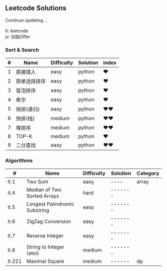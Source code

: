 ## Leetcode Solutions

Continue updating...\
\
lt: leetcode \
jz: 剑指Offer

### Sort \& Search


| # | Name | Difficulty | Solution |index|
| ------ | ------- | ------- | ------- | --- |
| 1 | 直接插入    | easy | python | &hearts;|
| 2 | 简单选择排序 | easy |  python |&hearts;|
| 3 | 冒泡排序    | easy | python |&hearts;|
| 4 | 希尔       | easy | python |&hearts;|
| 5 | 快排(递归)  | easy | python |&hearts;&hearts;|
| 6 | 快排(栈)   | medium| python |&hearts;&hearts;|
| 7 | 堆排序     | medium| python |&hearts;&hearts;|
| 8 | TOP-K     | medium|python|&hearts;|
| 9 | 二分查找 | easy |python|&hearts;&hearts;|

### Algorithms


| # | Name | Difficulty | Solution |Category|
| ------ | ------- | ------- | ------- | --|
| lt.1 | Two Sum | easy | ----|array|
| lt.4 | Median of Two Sorted Arrays| hard| ------- ||
| lt.5 | Longest Palindromic Substring  | easy | ------- ||
| lt.6 | ZigZag Conversion | easy | ------- ||
| lt.7 | Reverse Integer| easy | ------- ||
| lt.8 | String to Integer (atoi) | medium| ------- ||
| lt.221 | Maximal Square    | medium | ------ |dp|
